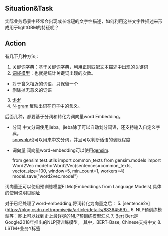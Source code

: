 ## Situation&Task
实际业务场景中经常会出现或长或短的文字性描述，如何利用这些文字性描述来形成用于lightGBM的特征呢？
## Action
有几下几种方法：
1. 关键词字典：基于关键词字典，利用正则匹配文本描述中出现的关键词
2. [词袋模型](https://www.cnblogs.com/HuZihu/p/9576794.html)：也就是统计关键词出现的次数。
- 对于含义相近的词语，只保留一个
- 删除掉无意义的词语
3. [tfidf](https://www.cnblogs.com/HuZihu/p/9576794.html)
4. [N-gram](https://zhuanlan.zhihu.com/p/32829048):反映出词在句子中的含义。  

后面几种，都要基于分词和转化为词向量word Embedding。</br>
- 分词
中文分词使用jieba。jieba除了可以自动划分词语，还支持输入自定义字典。</br>
[snownlp](https://github.com/isnowfy/snownlp)也可以用来中文分词，并且可以判断话语的褒贬程度</br>
- 词向量
词向量word-embedding可以使用[gensim](https://radimrehurek.com/gensim/models/word2vec.html).

    from gensim.test.utils import common_texts
    from gensim.models import Word2Vec
    model = Word2Vec(sentences=common_texts, vector_size=100, window=5, min_count=1, workers=4)
    model.save("word2vec.model")

词向量还可以使用预训练模型ELMo(Embeddings from Language Models),具体的使用说明见[网址](https://www.analyticsvidhya.com/blog/2019/03/learn-to-use-elmo-to-extract-features-from-text/?utm_source=blog&utm_medium=top-pretrained-models-nlp-article)

对于已经处理了word-embedding,将词转化为向量之后：
5. [sentence2v](https://blog.csdn.net/promisejia/article/details/88364569）
6. NLP预训练模型等：网上可以找到[史上最详尽的NLP预训练模型汇总](https://zhuanlan.zhihu.com/p/62760251)
7. [Bert](https://blog.csdn.net/jiaowoshouzi/article/details/89073944)
Bert是Google2018年推出的NLP预训练模型。
其中，BERT-Base, Chinese支持中文
8. LSTM+业务Y标签
